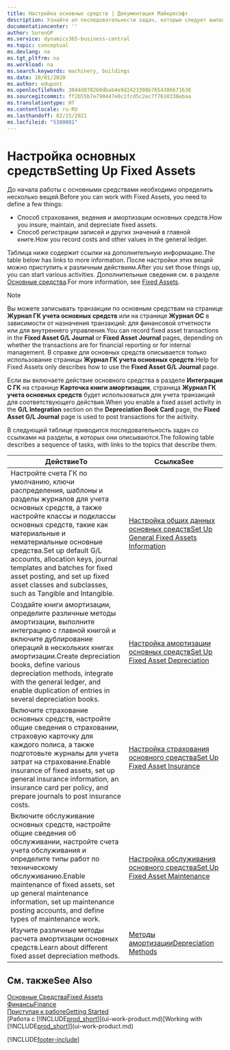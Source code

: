 ```yaml
---
title: Настройка основных средств | Документация Майкрософт
description: Узнайте оп последовательности задач, которые следует выполнить для настройки основных средств, например машин или оборудования.
documentationcenter: ''
author: SorenGP
ms.service: dynamics365-business-central
ms.topic: conceptual
ms.devlang: na
ms.tgt_pltfrm: na
ms.workload: na
ms.search.keywords: machinery, buildings
ms.date: 10/01/2020
ms.author: edupont
ms.openlocfilehash: 3044d878260dbab4e9d2423398b7654386671638
ms.sourcegitcommit: ff2b55b7e790447e0c1fcd5c2ec7f7610338ebaa
ms.translationtype: HT
ms.contentlocale: ru-RU
ms.lasthandoff: 02/15/2021
ms.locfileid: "5380081"
---
```

# <a name="setting-up-fixed-assets"></a><span data-ttu-id="15f01-103">Настройка основных средств</span><span class="sxs-lookup"><span data-stu-id="15f01-103">Setting Up Fixed Assets</span></span>
<span data-ttu-id="15f01-104">До начала работы с основными средствами необходимо определить несколько вещей.</span><span class="sxs-lookup"><span data-stu-id="15f01-104">Before you can work with Fixed Assets, you need to define a few things:</span></span>  

* <span data-ttu-id="15f01-105">Способ страхования, ведения и амортизации основных средств.</span><span class="sxs-lookup"><span data-stu-id="15f01-105">How you insure, maintain, and depreciate fixed assets.</span></span>  
* <span data-ttu-id="15f01-106">Способ регистрации записей и других значений в главной книге.</span><span class="sxs-lookup"><span data-stu-id="15f01-106">How you record costs and other values in the general ledger.</span></span>  

<span data-ttu-id="15f01-107">Таблица ниже содержит ссылки на дополнительную информацию.</span><span class="sxs-lookup"><span data-stu-id="15f01-107">The table below has links to more information.</span></span> <span data-ttu-id="15f01-108">После настройки этих вещей можно приступить к различным действиям.</span><span class="sxs-lookup"><span data-stu-id="15f01-108">After you set those things up, you can start various activities.</span></span> <span data-ttu-id="15f01-109">Дополнительные сведения см. в разделе [Основные средства](fa-manage.md).</span><span class="sxs-lookup"><span data-stu-id="15f01-109">For more information, see [Fixed Assets](fa-manage.md).</span></span>  

> [!NOTE]  
>   <span data-ttu-id="15f01-110">Вы можете записывать транзакции по основным средствам на странице **Журнал ГК учета основных средств** или на странице **Журнал ОС** в зависимости от назначения транзакций: для финансовой отчетности или для внутреннего управления.</span><span class="sxs-lookup"><span data-stu-id="15f01-110">You can record fixed asset transactions in the **Fixed Asset G/L Journal** or **Fixed Asset Journal** pages, depending on whether the transactions are for financial reporting or for internal management.</span></span> <span data-ttu-id="15f01-111">В справке для основных средств описывается только использование страницы **Журнал ГК учета основных средств**.</span><span class="sxs-lookup"><span data-stu-id="15f01-111">Help for Fixed Assets only describes how to use the **Fixed Asset G/L Journal** page.</span></span>  

<span data-ttu-id="15f01-112">Если вы включаете действие основного средства в разделе **Интеграция С ГК** на странице **Карточка книги амортизации**, страница **Журнал ГК учета основных средств** будет использоваться для учета транзакций для соответствующего действия.</span><span class="sxs-lookup"><span data-stu-id="15f01-112">When you enable a fixed asset activity in the **G/L Integration** section on the **Depreciation Book Card** page, the **Fixed Asset G/L Journal** page is used to post transactions for the activity.</span></span>

<span data-ttu-id="15f01-113">В следующей таблице приводится последовательность задач со ссылками на разделы, в которых они описываются.</span><span class="sxs-lookup"><span data-stu-id="15f01-113">The following table describes a sequence of tasks, with links to the topics that describe them.</span></span>  

| <span data-ttu-id="15f01-114">Действие</span><span class="sxs-lookup"><span data-stu-id="15f01-114">To</span></span> | <span data-ttu-id="15f01-115">Ссылка</span><span class="sxs-lookup"><span data-stu-id="15f01-115">See</span></span> |
| --- | --- |
| <span data-ttu-id="15f01-116">Настройте счета ГК по умолчанию, ключи распределения, шаблоны и разделы журналов для учета основных средств, а также настройте классы и подклассы основных средств, такие как материальные и нематериальные основные средства.</span><span class="sxs-lookup"><span data-stu-id="15f01-116">Set up default G/L accounts, allocation keys, journal templates and batches for fixed asset posting, and set up fixed asset classes and subclasses, such as Tangible and Intangible.</span></span> |[<span data-ttu-id="15f01-117">Настройка общих данных основных средств</span><span class="sxs-lookup"><span data-stu-id="15f01-117">Set Up General Fixed Assets Information</span></span>](fa-how-setup-general.md) |
| <span data-ttu-id="15f01-118">Создайте книги амортизации, определите различные методы амортизации, выполните интеграцию с главной книгой и включите дублирование операций в нескольких книгах амортизации.</span><span class="sxs-lookup"><span data-stu-id="15f01-118">Create depreciation books, define various depreciation methods, integrate with the general ledger, and enable duplication of entries in several depreciation books.</span></span> |[<span data-ttu-id="15f01-119">Настройка амортизации основных средств</span><span class="sxs-lookup"><span data-stu-id="15f01-119">Set Up Fixed Asset Depreciation</span></span>](fa-how-setup-depreciation.md) |
| <span data-ttu-id="15f01-120">Включите страхование основных средств, настройте общие сведения о страховании, страховую карточку для каждого полиса, а также подготовьте журналы для учета затрат на страхование.</span><span class="sxs-lookup"><span data-stu-id="15f01-120">Enable insurance of fixed assets, set up general insurance information, an insurance card per policy, and prepare journals to post insurance costs.</span></span> |[<span data-ttu-id="15f01-121">Настройка страхования основного средства</span><span class="sxs-lookup"><span data-stu-id="15f01-121">Set Up Fixed Asset Insurance</span></span>](fa-how-setup-insurance.md) |
| <span data-ttu-id="15f01-122">Включите обслуживание основных средств, настройте общие сведения об обслуживании, настройте счета учета обслуживания и определите типы работ по техническому обслуживанию.</span><span class="sxs-lookup"><span data-stu-id="15f01-122">Enable maintenance of fixed assets, set up general maintenance information, set up maintenance posting accounts, and define types of maintenance work.</span></span> |[<span data-ttu-id="15f01-123">Настройка обслуживания основного средства</span><span class="sxs-lookup"><span data-stu-id="15f01-123">Set Up Fixed Asset Maintenance</span></span>](fa-how-setup-maintenance.md) |
| <span data-ttu-id="15f01-124">Изучите различные методы расчета амортизации основных средств.</span><span class="sxs-lookup"><span data-stu-id="15f01-124">Learn about different fixed asset depreciation methods.</span></span> |[<span data-ttu-id="15f01-125">Методы амортизации</span><span class="sxs-lookup"><span data-stu-id="15f01-125">Depreciation Methods</span></span>](fa-depreciation-methods.md) |

## <a name="see-also"></a><span data-ttu-id="15f01-126">См. также</span><span class="sxs-lookup"><span data-stu-id="15f01-126">See Also</span></span>
[<span data-ttu-id="15f01-127">Основные Средства</span><span class="sxs-lookup"><span data-stu-id="15f01-127">Fixed Assets</span></span>](fa-manage.md)  
[<span data-ttu-id="15f01-128">Финансы</span><span class="sxs-lookup"><span data-stu-id="15f01-128">Finance</span></span>](finance.md)  
[<span data-ttu-id="15f01-129">Приступая к работе</span><span class="sxs-lookup"><span data-stu-id="15f01-129">Getting Started</span></span>](product-get-started.md)  
<span data-ttu-id="15f01-130">[Работа с [!INCLUDE[prod_short](includes/prod_short.md)]](ui-work-product.md)</span><span class="sxs-lookup"><span data-stu-id="15f01-130">[Working with [!INCLUDE[prod_short](includes/prod_short.md)]](ui-work-product.md)</span></span>


[!INCLUDE[footer-include](includes/footer-banner.md)]